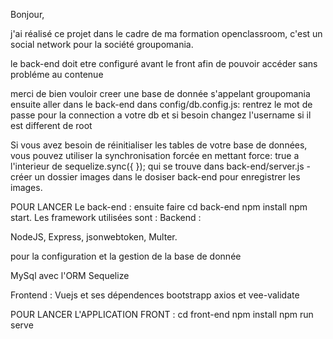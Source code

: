 Bonjour,

j'ai réalisé ce projet dans le cadre de ma formation openclassroom, c'est un social network pour la société groupomania.

le back-end doit etre configuré avant le front afin de pouvoir accéder sans probléme au contenue

merci de bien vouloir creer une base de donnée s'appelant groupomania
ensuite aller dans le back-end dans config/db.config.js:
rentrez le mot de passe pour la connection a votre db et si besoin changez l'username si il est different de root

Si vous avez besoin de réinitialiser les tables de votre base de données, vous pouvez utiliser la synchronisation forcée en mettant force: true
a l'interieur de sequelize.sync({ });
qui se trouve dans back-end/server.js
-créer un dossier images dans le dosiser back-end pour enregistrer les images.

POUR LANCER Le back-end :
ensuite faire cd back-end npm install npm start.
Les framework utilisées sont :
Backend :

NodeJS,
Express,
jsonwebtoken,
Multer.

pour la configuration et la gestion de la base de donnée

MySql avec l'ORM Sequelize

Frontend :
Vuejs et ses dépendences
bootstrapp
axios et vee-validate


POUR LANCER L'APPLICATION FRONT :
cd front-end npm install npm run serve
